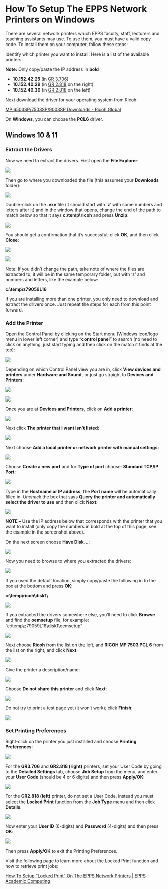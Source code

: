 How To Setup The EPPS Network Printers on Windows
=================================================

There are several network printers which EPPS faculty, staff, lecturers and teaching assistants may use. To use them, you must have a valid copy code. To install them on your computer, follow these steps:

Identify which printer you want to install. Here is a list of the available printers:

**Note:** Only copy/paste the IP address in **bold**

*   **10.152.42.25** (in [GR 3.706](https://map.concept3d.com/?id=1772#!m/550865))
*   **10.152.40.29** (in [GR 2.818](https://map.concept3d.com/?id=1772#!m/550792) on the right)
*   **10.152.40.30** (in [GR 2.818](https://map.concept3d.com/?id=1772#!m/550792) on the left)

Next download the driver for your operating system from Ricoh:

[MP 6503SP/7503SP/9003SP Downloads - Ricoh Global](https://support.ricoh.com/bb/html/dr_ut_e/rc3/model/mp6503/mp6503.htm)

On **Windows**, you can choose the **PCL6** driver.

Windows 10 & 11
---------------

### Extract the Drivers

Now we need to extract the drivers. First open the **File Explorer**:

![](/images/faq/Manual-Win10/1.png)

Then go to where you downloaded the file (this assumes your **Downloads** folder):

![](/images/faq/Manual-Win10/Drivers/downloads.png)

Double-click on the **.exe** file (it should start with ‘**z**‘ with some numbers and letters after it) and in the window that opens, change the end of the path to match below so that it says **c:\\temp\\ricoh** and press **Unzip**:

![](/images/faq/Manual-Win10/z91790L16_d1g4D7Gy3L.png)

You should get a confirmation that it’s successful; click **OK**, and then click **Close**:

![](/images/faq/Manual-Win10/z91790L16_8TbDsinbpx.png)

![](/images/faq/Manual-Win10/z91790L16_Zx9xAycvZR.png)

Note: If you didn’t change the path, take note of where the files are extracted to, it will be in the same temporary folder, but with ‘z’ and numbers and letters, like the example below:

**c:\\temp\\z79059L16**

If you are installing more than one printer, you only need to download and extract the drivers once. Just repeat the steps for each from this point forward.

### Add the Printer

Open the Control Panel by clicking on the Start menu (Windows icon/logo menu in lower left corner) and type “**control panel**” to search (no need to click on anything, just start typing and then click on the match it finds at the top):

![](/images/faq/Manual-Win10/0.png)

Depending on which Control Panel view you are in, click **View devices and printers** under **Hardware and Sound**, or just go straight to **Devices and Printers**:

![](/images/faq/Manual-Win10/3a.png)

![](/images/faq/Manual-Win10/3c.png)

Once you are at **Devices and Printers**, click on **Add a printer**:

![](/images/faq/Manual-Win10/4.png)

Next click **The printer that I want isn’t listed:**

![](/images/faq/Manual-Win10/5.png)

Next choose **Add a local printer or network printer with manual settings:**

![](/images/faq/Manual-Win10/rundll32_qlwJRO89yV.png)

Choose **Create a new port** and for **Type of port** choose: **Standard TCP/IP Port**:

![](/images/faq/Manual-Win10/rundll32_ctBGY9bjE1.png)

Type in the **Hostname or IP address**, the **Port name** will be automatically filled in. _Uncheck_ the box that says **Query the printer and automatically select the driver to use** and then click **Next**:

![](/images/faq/Manual-Win10/8.png)

**NOTE –** Use the IP address below that corresponds with the printer that you want to install (only copy the numbers in bold at the top of this page, see the example in the screenshot above).

On the next screen choose **Have Disk…**:

![](/images/faq/Manual-Win10/9.png)

Now you need to browse to where you extracted the drivers:

![](/images/faq/Manual-Win10/10.png)

If you used the default location, simply copy/paste the following in to the box at the bottom and press **OK**:

**c:\\temp\\ricoh\\disk1\\**

![](/images/faq/Manual-Win10/explorer_rkK45UstTP.png)

If you extracted the drivers somewhere else, you’ll need to click **Browse** and find the **oemsetup** file, for example: “c:\\temp\\z79059L16\\disk1\\oemsetup”

![](/images/faq/Manual-Win10/11.png)

Next choose **Ricoh** from the list on the left, and **RICOH MP 7503 PCL 6** from the list on the right, and click **Next**:

![](/images/faq/Manual-Win10/12.png)

Give the printer a description/name:

![](/images/faq/Manual-Win10/13.png)

Choose **Do not share this printer** and click **Next**:

![](/images/faq/Manual-Win10/14.png)

Do not try to print a test page yet (it won’t work); click **Finish**:

![](/images/faq/Manual-Win10/15.png)

### Set Printing Preferences

Right-click on the printer you just installed and choose **Printing Preferences**:

![](/images/faq/Manual-Win10/Preferences/1.png)

For the **GR3.706** and **GR2.818 (right)** printers, set your User Code by going to the **Detailed Settings** tab, choose **Job Setup** from the menu, and enter your **User Code** (should be 4 or 6 digits) and then press **Apply/OK**:

![](/images/faq/Manual-Win10/Preferences/user-code.png)

For the **GR2.818 (left)** printer, do not set a User Code, instead you must select the **Locked Print** function from the **Job Type** menu and then click **Details**:

![](/images/faq/Manual-Win10/Preferences/locked-print-1.png)

Now enter your **User ID** (6-digits) and **Password** (4-digits) and then press **OK**:

![](/images/faq/Manual-Win10/Preferences/locked-print-2.png)

Then press **Apply/OK** to exit the Printing Preferences.

Visit the following page to learn more about the Locked Print function and how to retrieve print jobs:

[How To Setup “Locked Print” On The EPPS Network Printers | EPPS Academic Computing](setup-locked-print.html)